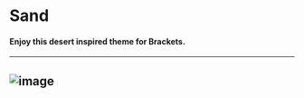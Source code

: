 # Sand
#### Enjoy this desert inspired theme for Brackets.
---
![image](https://cloud.githubusercontent.com/assets/10617681/7733150/54855d2e-fefb-11e4-8025-b33d0fa9b596.png)
---
